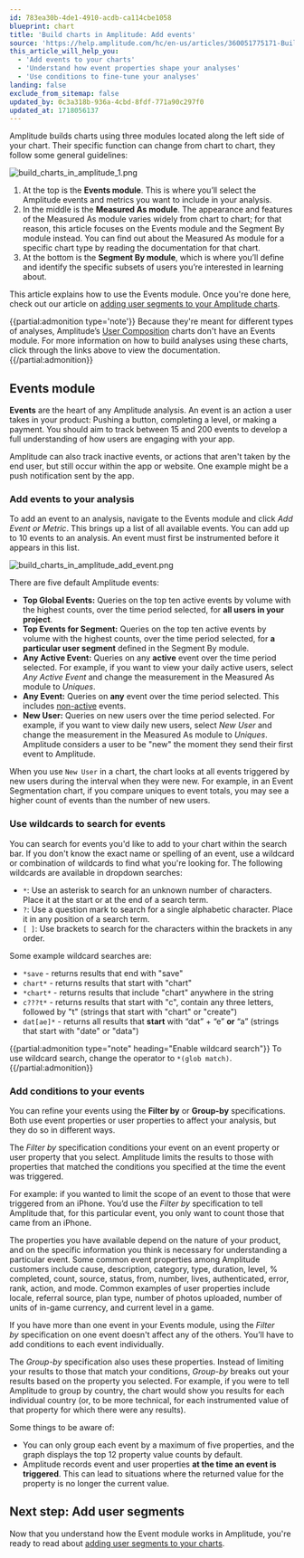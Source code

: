 ```yaml
---
id: 783ea30b-4de1-4910-acdb-ca114cbe1058
blueprint: chart
title: 'Build charts in Amplitude: Add events'
source: 'https://help.amplitude.com/hc/en-us/articles/360051775171-Build-charts-in-Amplitude-Add-events'
this_article_will_help_you:
  - 'Add events to your charts'
  - 'Understand how event properties shape your analyses'
  - 'Use conditions to fine-tune your analyses'
landing: false
exclude_from_sitemap: false
updated_by: 0c3a318b-936a-4cbd-8fdf-771a90c297f0
updated_at: 1718056137
---
```

Amplitude builds charts using three modules located along the left side of your chart. Their specific function can change from chart to chart, they follow some general guidelines:

![build_charts_in_amplitude_1.png](/docs/output/img/charts/build-charts-in-amplitude-1-png.png)

1. At the top is the **Events module**. This is where you’ll select the Amplitude events and metrics you want to include in your analysis.
2. In the middle is the **Measured As module**. The appearance and features of the Measured As module varies widely from chart to chart; for that reason, this article focuses on the Events module and the Segment By module instead. You can find out about the Measured As module for a specific chart type by reading the documentation for that chart.
3. At the bottom is the **Segment By module**, which is where you’ll define and identify the specific subsets of users you’re interested in learning about.

This article explains how to use the Events module. Once you're done here, check out our article on [adding user segments to your Amplitude charts](/docs/analytics/charts/build-charts-add-user-segments).

{{partial:admonition type='note'}}
Because they're meant for different types of analyses, Amplitude’s [User Composition](/docs/analytics/charts/compass/compass-aha-moment) charts don't have an Events module. For more information on how to build analyses using these charts, click through the links above to view the documentation.
{{/partial:admonition}}

## Events module

**Events** are the heart of any Amplitude analysis. An event is an action a user takes in your product: Pushing a button, completing a level, or making a payment. You should aim to track between 15 and 200 events to develop a full understanding of how users are engaging with your app.

Amplitude can also track inactive events, or actions that aren't taken by the end user, but still occur within the app or website. One example might be a push notification sent by the app.

### Add events to your analysis

To add an event to an analysis, navigate to the Events module and click *Add Event or Metric*. This brings up a list of all available events. You can add up to 10 events to an analysis. An event must first be instrumented before it appears in this list.

![build_charts_in_amplitude_add_event.png](/docs/output/img/charts/build-charts-in-amplitude-add-event-png.png)

There are five default Amplitude events:

* **Top Global Events:** Queries on the top ten active events by volume with the highest counts, over the time period selected, for **all users in your project**.
* **Top Events for Segment:** Queries on the top ten active events by volume with the highest counts, over the time period selected, for **a particular user segment** defined in the Segment By module.
* **Any Active Event:** Queries on any **active** event over the time period selected. For example, if you want to view your daily active users, select *Any Active Event* and change the measurement in the Measured As module to *Uniques*.
* **Any Event:** Queries on **any** event over the time period selected. This includes [non-active](/docs/admin/account-management/account-settings) events.
* **New User:** Queries on new users over the time period selected. For example, if you want to view daily new users, select *New User* and change the measurement in the Measured As module to *Uniques*. Amplitude considers a user to be "new" the moment they send their first event to Amplitude.

When you use `New User` in a chart, the chart looks at all events triggered by new users during the interval when they were new. For example, in an Event Segmentation chart, if you compare uniques to event totals, you may see a higher count of events than the number of new users. 

### Use wildcards to search for events

You can search for events you'd like to add to your chart within the search bar. If you don't know the exact name or spelling of an event, use a wildcard or combination of wildcards to find what you're looking for. The following wildcards are available in dropdown searches: 

* `*`: Use an asterisk to search for an unknown number of characters. Place it at the start or at the end of a search term.
* `?`: Use a question mark to search for a single alphabetic character. Place it in any position of a search term.
* `[ ]`: Use brackets to search for the characters within the brackets in any order.

Some example wildcard searches are:

* `*save` - returns results that end with "save"
* `chart*` - returns results that start with "chart"
* `*chart*` - returns results that include "chart" anywhere in the string
* `c???t*` - returns results that start with "c", contain any three letters, followed by "t" (strings that start with "chart" or "create")
* `dat[ae]*` - returns all results that **start** with “dat” + “e” **or** “a” (strings that start with "date" or "data")

{{partial:admonition type="note" heading="Enable wildcard search"}}
To use wildcard search, change the operator to `*(glob match)`.
{{/partial:admonition}}

### Add conditions to your events

You can refine your events using the **Filter by** or **Group-by** specifications. Both use event properties or user properties to affect your analysis, but they do so in different ways.

The *Filter by* specification conditions your event on an event property or user property that you select. Amplitude limits the results to those with properties that matched the conditions you specified at the time the event was triggered.

For example: if you wanted to limit the scope of an event to those that were triggered from an iPhone. You’d use the *Filter by* specification to tell Amplitude that, for this particular event, you only want to count those that came from an iPhone.

The properties you have available depend on the nature of your product, and on the specific information you think is necessary for understanding a particular event. Some common event properties among Amplitude customers include cause, description, category, type, duration, level, % completed, count, source, status, from, number, lives, authenticated, error, rank, action, and mode. Common examples of user properties include locale, referral source, plan type, number of photos uploaded, number of units of in-game currency, and current level in a game. 

If you have more than one event in your Events module, using the *Filter by* specification on one event doesn't affect any of the others. You’ll have to add conditions to each event individually.

The *Group-by* specification also uses these properties. Instead of limiting your results to those that match your conditions, *Group-by* breaks out your results based on the property you selected. For example, if you were to tell Amplitude to group by country, the chart would show you results for each individual country (or, to be more technical, for each instrumented value of that property for which there were any results).

Some things to be aware of:

* You can only group each event by a maximum of five properties, and the graph displays the top 12 property value counts by default.
* Amplitude records event and user properties **at the time an event is triggered**. This can lead to situations where the returned value for the property is no longer the current value.

## Next step: Add user segments

Now that you understand how the Event module works in Amplitude, you're ready to read about [adding user segments to your charts](/docs/analytics/charts/build-charts-add-user-segments).

